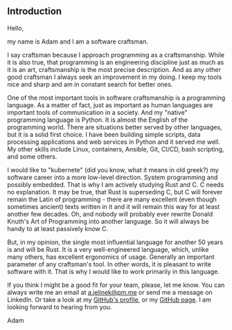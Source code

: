 
## Introduction

Hello,

my name is Adam and I am a software craftsman.

I say craftsman because I approach programming as a craftsmanship. While it is also true, that programming is an engineering discipline just as much as it is an art, craftsmanship is the most precise description. And as any other good craftsman I always seek an improvement in my doing. I keep my tools nice and sharp and am in constant search for better ones.

One of the most important tools in software craftsmanship is a programming language. As a matter of fact, just as important as human languages are important tools of communication in a society. And my "native" programming language is Python. It is almost the English of the programming world. There are situations better served by other languages, but it is a solid first choice. I have been building simple scripts, data processing applications and web services in Python and it served me well. My other skills include Linux, containers, Ansible, Git, CI/CD, bash scripting, and some others.

I would like to "kubernete" (did you know, what it means in old greek?) my software career into a more low-level direction. System programming and possibly embedded. That is why I am actively studying Rust and C. C needs no explanation. It may be true, that Rust is superseding C, but C will forever remain the Latin of programming - there are many excellent (even though sometimes ancient) texts written in it and it will remain this way for at least another few decades. Oh, and nobody will probably ever rewrite Donald Knuth's Art of Programming into another language. So it will always be handy to at least passively know C.

But, in my opinion, the single most influential language for another 50 years is and will be Rust. It is a very well-engineered language, which, unlike many others, has excellent ergonomics of usage. Generally an important parameter of any craftsman's tool. In other words, it is pleasant to write software with it. That is why I would like to work primarily in this language.

If you think I might be a good fit for your team, please, let me know. You can always write me an email at a.jelinek@pm.me or send me a message on LinkedIn. Or take a look at my [GitHub's profile](https://github.com/AdamJel), or my [GitHub page](https://adamjel.github.io/). I am looking forward to hearing from you.

Adam
